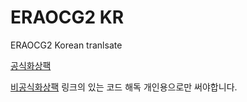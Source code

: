 # ERAOCG2 KR

ERAOCG2 Korean tranlsate

[공식화상팩](https://mega.nz/folder/7ggUHJIS#BdeUx-0uQMwmSbV6LnS1Mw)

[비공식화상팩](https://drive.google.com/file/d/1Ad5pnxmTPJIT63EddCqB0Qf_9A-JEY7a/view)
링크의 있는 코드 해독
개인용으로만 써야합니다.
